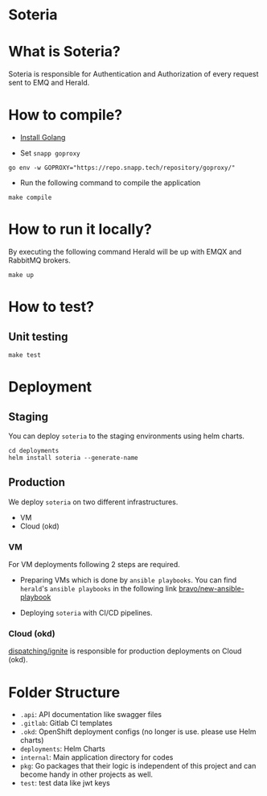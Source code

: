 # Soteria

# What is Soteria?

Soteria is responsible for Authentication and Authorization of every request sent to EMQ and Herald.

# How to compile?

- [Install Golang](https://golang.org/doc/install)

- Set `snapp goproxy`

`go env -w GOPROXY="https://repo.snapp.tech/repository/goproxy/"`

- Run the following command to compile the application

`make compile`

# How to run it locally?

By executing the following command Herald will be up with EMQX and RabbitMQ brokers.

`make up`

# How to test?

## Unit testing

`make test`

# Deployment

## Staging

You can deploy `soteria` to the staging environments using
helm charts.

```
cd deployments
helm install soteria --generate-name
```

## Production

We deploy `soteria` on two different infrastructures.

- VM
- Cloud (okd)

### VM

For VM deployments following 2 steps are required.

- Preparing VMs which is done by `ansible playbooks`. You can find `herald`'s
  `ansible playbooks` in the following link
  [bravo/new-ansible-playbook](https://gitlab.snapp.ir/bravo/new-ansible-playbook)

- Deploying `soteria` with CI/CD pipelines.

### Cloud (okd)

[dispatching/ignite](https://gitlab.snapp.ir/dispatching/ignite) is responsible
for production deployments on Cloud (okd).

# Folder Structure

- `.api`: API documentation like swagger files
- `.gitlab`: Gitlab CI templates
- `.okd`: OpenShift deployment configs (no longer is use. please use Helm charts)
- `deployments`: Helm Charts
- `internal`: Main application directory for codes
- `pkg`: Go packages that their logic is independent of this project and can become handy in other projects as well.
- `test`: test data like jwt keys
